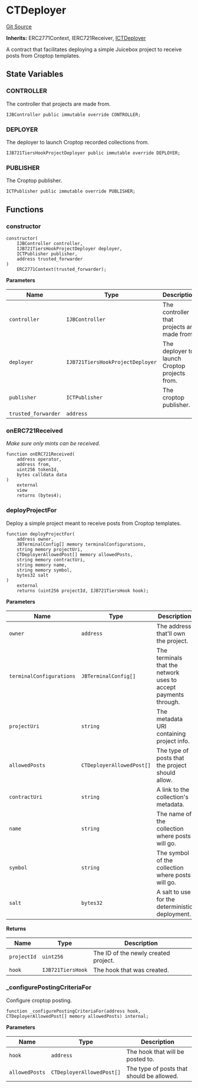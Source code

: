 # CTDeployer
[Git Source](https://github.com/mejango/croptop-core/blob/5d3db1b227bc3b1304f2032a17d2b64e4f748d4f/src/CTDeployer.sol)

**Inherits:**
ERC2771Context, IERC721Receiver, [ICTDeployer](/docs/v4/api/croptop/interfaces/ICTDeployer.md)

A contract that facilitates deploying a simple Juicebox project to receive posts from Croptop templates.


## State Variables
### CONTROLLER
The controller that projects are made from.


```solidity
IJBController public immutable override CONTROLLER;
```


### DEPLOYER
The deployer to launch Croptop recorded collections from.


```solidity
IJB721TiersHookProjectDeployer public immutable override DEPLOYER;
```


### PUBLISHER
The Croptop publisher.


```solidity
ICTPublisher public immutable override PUBLISHER;
```


## Functions
### constructor


```solidity
constructor(
    IJBController controller,
    IJB721TiersHookProjectDeployer deployer,
    ICTPublisher publisher,
    address trusted_forwarder
)
    ERC2771Context(trusted_forwarder);
```
**Parameters**

|Name|Type|Description|
|----|----|-----------|
|`controller`|`IJBController`|The controller that projects are made from.|
|`deployer`|`IJB721TiersHookProjectDeployer`|The deployer to launch Croptop projects from.|
|`publisher`|`ICTPublisher`|The croptop publisher.|
|`trusted_forwarder`|`address`||


### onERC721Received

*Make sure only mints can be received.*


```solidity
function onERC721Received(
    address operator,
    address from,
    uint256 tokenId,
    bytes calldata data
)
    external
    view
    returns (bytes4);
```

### deployProjectFor

Deploy a simple project meant to receive posts from Croptop templates.


```solidity
function deployProjectFor(
    address owner,
    JBTerminalConfig[] memory terminalConfigurations,
    string memory projectUri,
    CTDeployerAllowedPost[] memory allowedPosts,
    string memory contractUri,
    string memory name,
    string memory symbol,
    bytes32 salt
)
    external
    returns (uint256 projectId, IJB721TiersHook hook);
```
**Parameters**

|Name|Type|Description|
|----|----|-----------|
|`owner`|`address`|The address that'll own the project.|
|`terminalConfigurations`|`JBTerminalConfig[]`|The terminals that the network uses to accept payments through.|
|`projectUri`|`string`|The metadata URI containing project info.|
|`allowedPosts`|`CTDeployerAllowedPost[]`|The type of posts that the project should allow.|
|`contractUri`|`string`|A link to the collection's metadata.|
|`name`|`string`|The name of the collection where posts will go.|
|`symbol`|`string`|The symbol of the collection where posts will go.|
|`salt`|`bytes32`|A salt to use for the deterministic deployment.|

**Returns**

|Name|Type|Description|
|----|----|-----------|
|`projectId`|`uint256`|The ID of the newly created project.|
|`hook`|`IJB721TiersHook`|The hook that was created.|


### _configurePostingCriteriaFor

Configure croptop posting.


```solidity
function _configurePostingCriteriaFor(address hook, CTDeployerAllowedPost[] memory allowedPosts) internal;
```
**Parameters**

|Name|Type|Description|
|----|----|-----------|
|`hook`|`address`|The hook that will be posted to.|
|`allowedPosts`|`CTDeployerAllowedPost[]`|The type of posts that should be allowed.|


